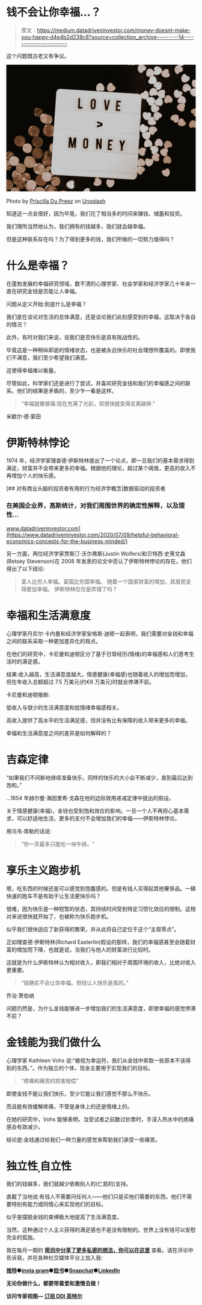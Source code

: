 # 钱不会让你幸福…？

> 原文：<https://medium.datadriveninvestor.com/money-doesnt-make-you-happy-d4e4b2d238c8?source=collection_archive---------14----------------------->

这个问题既古老又有争议。

![](img/a379689c66d4254d7171484b953d4b2e.png)

Photo by [Priscilla Du Preez](https://unsplash.com/@priscilladupreez?utm_source=medium&utm_medium=referral) on [Unsplash](https://unsplash.com?utm_source=medium&utm_medium=referral)

知道这一点会很好，因为毕竟，我们花了相当多的时间来赚钱、储蓄和投资。

我们理所当然地认为，我们拥有的钱越多，我们就会越幸福。

但是这种联系存在吗？为了得到更多的钱，我们所做的一切努力值得吗？

# 什么是幸福？

在蓬勃发展的幸福研究领域，数不清的心理学家、社会学家和经济学家几十年来一直在研究金钱是否能让人幸福。

问题从定义开始:到底什么是幸福？

我们是在谈论对生活的总体满意，还是谈论我们此刻感受到的幸福，这取决于各自的情况？

此外，有时对我们来说，说我们是否快乐是具有挑战性的。

毕竟这是一种稍纵即逝的情绪状态，也是被永远快乐的社会理想所覆盖的。即使我们不满意，我们至少希望我们满意。

这使得幸福难以衡量。

尽管如此，科学家们还是进行了尝试，并喜欢研究金钱和我们的幸福感之间的联系。他们的结果是矛盾的，至少乍一看是这样。

> "幸福就像玻璃:现在充满了光彩，但很快就变得支离破碎."

米歇尔·德·蒙田

# 伊斯特林悖论

1974 年，经济学家理查德·伊斯特林提出了一个论点，即一旦我们的基本需求得到满足，财富并不会带来更多的幸福。根据他的理论，超过某个阈值，更高的收入不再增加个人的快乐感。

[](https://www.datadriveninvestor.com/2020/07/09/helpful-behavioral-economics-concepts-for-the-business-minded/) [## 对有商业头脑的投资者有用的行为经济学概念|数据驱动的投资者

### 在美国企业界，高斯统计，对我们周围世界的确定性解释，以及理性…

www.datadriveninvestor.com](https://www.datadriveninvestor.com/2020/07/09/helpful-behavioral-economics-concepts-for-the-business-minded/) 

另一方面，两位经济学家贾斯汀·沃尔弗斯(Justin Wolfers)和贝特西·史蒂文森(Betsey Stevenson)在 2008 年发表的论文中否认了伊斯特林悖论的存在。他们得出了以下结论:

> 富人比穷人幸福。富国比穷国幸福。
> 随着一个国家财富的增加，其居民变得更加幸福。
> 伊斯特林仅仅是弄错了吗？

# 幸福和生活满意度

心理学家丹尼尔·卡内曼和经济学家安格斯·迪顿一起表明，我们需要对金钱和幸福之间的联系采取一种更加差异化的观点。

在他们的研究中，卡尼曼和迪顿区分了基于日常经历(情绪)的幸福感和人们思考生活时的满足感。

结果:收入越高，生活满意度越大。情感健康(幸福感)也随着收入的增加而增加，但在年收入总额超过 7.5 万美元(约€6 万美元)时就会停滞不前。

卡尼曼和迪顿推断:

低收入与很少的生活满意度和低情绪幸福感相关。

高收入提供了高水平的生活满足感，但并没有比有保障的收入带来更多的幸福。

幸福和生活满意度之间的差异是如何解释的？

# 吉森定律

“如果我们不间断地继续准备快乐，同样的快乐的大小会不断减少，直到最后达到饱和。”

…1854 年赫尔曼·海因里希·戈森在他的边际效用递减定律中提出的假设。

关于情感健康(幸福)，金钱也受到饱和效应的影响。一旦一个人不再担心基本需求，可以舒适地生活，更多的支付不会增加我们的幸福——伊斯特林悖论。

用乌韦·席勒的话说:

> "你一天最多只能吃一块牛排。"

# 享乐主义跑步机

嗯，吃东西的时候还是可以感觉到饱腹感的。但是有钱人买得起其他奢侈品。一辆快速的跑车不是有助于让生活更快乐吗？

很难，因为快乐是一种短暂的状态，其持续时间受到特定习惯化效应的限制。这相对来说很快就开始了，也被称为快乐跑步机。

似乎我们很快适应了新获得的繁荣，并从此将自己定位于这个“主观零点”。

正如理查德·伊斯特林(Richard Easterlin)假设的那样，我们的幸福感甚至会随着财富的增加而下降，也就是说，当我们与他人的财富进行比较时。

这就是为什么伊斯特林认为相对收入，即我们相对于周围环境的收入，比绝对收入更重要。

> “钱确实不会让你幸福。但钱让人快乐是真的。”

乔治·萧伯纳

问题仍然是，为什么金钱能够进一步增加我们的生活满意度，即使幸福的感觉停滞不前？

# 金钱能为我们做什么

心理学家 Kathleen Vohs 说:“被视为幸运符，我们从金钱中索取一些原本不该得到的东西。”。作为独立的个体，现金主要用于实现我们的目标。

> “疼痛和痛苦的损害赔偿”

即使金钱不能让我们快乐，至少它能让我们感觉不那么不快乐。

而且能有效缓解疼痛，不管是身体上的还是情绪上的。

在她的研究中，Vohs 能够表明，当受试者之前数过钞票时，手浸入热水中的疼痛感会有效减少。

结论是:金钱通过给我们一种力量的感觉来帮助我们承受一些痛苦。

# 独立性ˌ自立性

我们的钱越多，我们就越少依赖别人的(仁慈的)支持。

直截了当地说:有钱人不需要问任何人——他们只是买他们需要的东西。他们不需要特别有能力或同情心来实现他们的目标。

似乎是摆脱金钱的束缚极大地提高了生活满意度。

当然，这种通过个人主义获得的满足感也不是没有限制的。世界上没有钱可以安慰完全的孤独。

我在每月一期的 [**简讯中分享了更多私密的想法，你可以在这里**](https://mailchi.mp/bf8f8e8ed697/keep-in-touch-with-lukas) 查看。请在评论中告诉我，并在各种社交媒体平台上加入我:

[**推特**](https://twitter.com/WiesfleckerL)●[**insta gram**](https://www.instagram.com/lukaswiesflecker/)●[**脸书**](https://www.facebook.com/lukaswiesfleckerr)●[**Snapchat**](https://www.snapchat.com/add/luggooo)**●[**LinkedIn**](https://www.linkedin.com/in/lukas-wiesflecker-1b11251a5/)**

**无论你做什么，都要带着爱和激情去做！**

****访问专家视图—** [**订阅 DDI 英特尔**](https://datadriveninvestor.com/ddi-intel)**